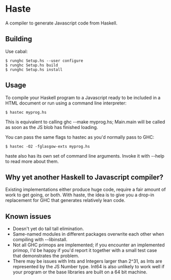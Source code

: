Haste
=====

A compiler to generate Javascript code from Haskell.

Building
--------

Use cabal:

    $ runghc Setup.hs --user configure
    $ runghc Setup.hs build
    $ runghc Setup.hs install

Usage
-----

To compile your Haskell program to a Javascript ready to be included in a HTML
document or run using a command line interpreter:

    $ hastec myprog.hs

This is equivalent to calling ghc --make myprog.hs; Main.main will be called
as soon as the JS blob has finished loading.

You can pass the same flags to hastec as you'd normally pass to GHC:

    $ hastec -O2 -fglasgow-exts myprog.hs

haste also has its own set of command line arguments. Invoke it with --help to
read more about them.


Why yet another Haskell to Javascript compiler?
-----------------------------------------------

Existing implementations either produce huge code, require a fair amount of
work to get going, or both. With haste, the idea is to give you a drop-in
replacement for GHC that generates relatively lean code.


Known issues
------------

* Doesn't yet do tail tall elimination.
* Same-named modules in different packages overwrite each other when compiling
  with --libinstall.
* Not all GHC primops are implemented; if you encounter an implemented primop,
  I'd be happy if you'd report it together with a small test case that
  demonstrates the problem.
* There may be issues with Ints and Integers larger than 2^31, as Ints are
  represented by the JS Number type. Int64 is also unlikely to work well if
  your program or the base libraries are built on a 64 bit machine.
